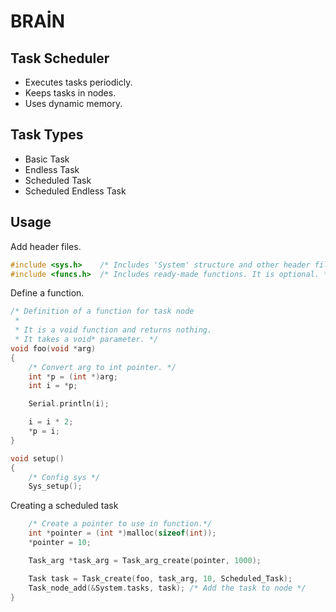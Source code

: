 # BRAİN
## Task Scheduler
+ Executes tasks periodicly.
+ Keeps tasks in nodes.
+ Uses dynamic memory.
## Task Types
+ Basic Task
+ Endless Task
+ Scheduled Task
+ Scheduled Endless Task
## Usage
Add header files.
~~~C
#include <sys.h>	/* Includes 'System' structure and other header files. */
#include <funcs.h>	/* Includes ready-made functions. It is optional. */
~~~
Define a function.
~~~C
/* Definition of a function for task node
 *
 * It is a void function and returns nothing.
 * It takes a void* parameter. */
void foo(void *arg)
{
	/* Convert arg to int pointer. */
	int *p = (int *)arg;
	int i = *p;

	Serial.println(i);

	i = i * 2;
	*p = i;
}
~~~
~~~C
void setup()
{
	/* Config sys */
	Sys_setup();
~~~
Creating a scheduled task
~~~C
	/* Create a pointer to use in function.*/
	int *pointer = (int *)malloc(sizeof(int)); 
	*pointer = 10;

	Task_arg *task_arg = Task_arg_create(pointer, 1000);

	Task task = Task_create(foo, task_arg, 10, Scheduled_Task);
	Task_node_add(&System.tasks, task); /* Add the task to node */
}
~~~
